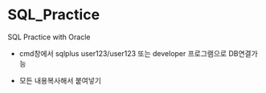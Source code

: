 # SQL_Practice
SQL Practice with Oracle



- cmd창에서 sqlplus user123/user123 또는 developer 프로그램으로 DB연결가능

- [실습테이블]: https://github.com/LeeSeongSu/SQL_Practice/blob/master/%EC%8B%A4%EC%8A%B5%ED%85%8C%EC%9D%B4%EB%B8%94%20%EC%83%9D%EC%84%B1.md	"실습테이블 생성.md"

    모든 내용복사해서 붙여넣기